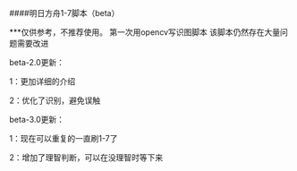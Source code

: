 ####明日方舟1-7脚本（beta）

***仅供参考，不推荐使用。
第一次用opencv写识图脚本
该脚本仍然存在大量问题需要改进

beta-2.0更新：   

1：更加详细的介绍    

2：优化了识别，避免误触   


beta-3.0更新：    

1：现在可以重复的一直刷1-7了    

2：增加了理智判断，可以在没理智时等下来     

